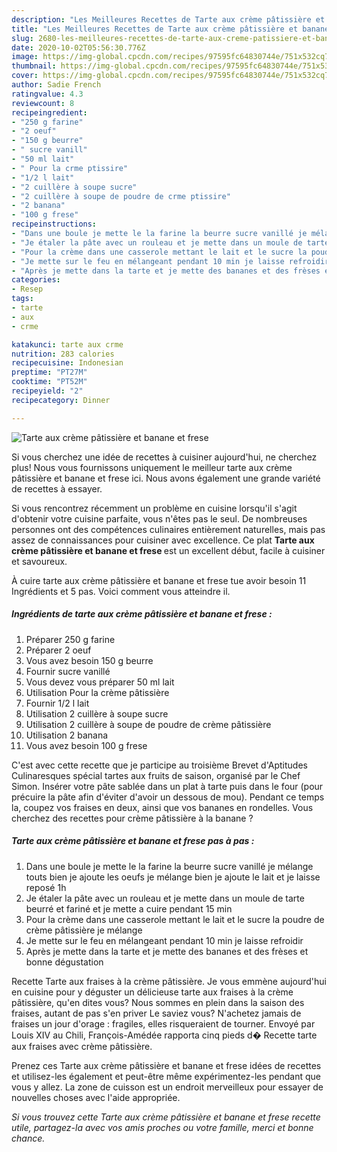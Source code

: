 ```yaml
---
description: "Les Meilleures Recettes de Tarte aux crème pâtissière et banane et frese"
title: "Les Meilleures Recettes de Tarte aux crème pâtissière et banane et frese"
slug: 2680-les-meilleures-recettes-de-tarte-aux-creme-patissiere-et-banane-et-frese
date: 2020-10-02T05:56:30.776Z
image: https://img-global.cpcdn.com/recipes/97595fc64830744e/751x532cq70/tarte-aux-creme-patissiere-et-banane-et-frese-photo-principale-de-la-recette.jpg
thumbnail: https://img-global.cpcdn.com/recipes/97595fc64830744e/751x532cq70/tarte-aux-creme-patissiere-et-banane-et-frese-photo-principale-de-la-recette.jpg
cover: https://img-global.cpcdn.com/recipes/97595fc64830744e/751x532cq70/tarte-aux-creme-patissiere-et-banane-et-frese-photo-principale-de-la-recette.jpg
author: Sadie French
ratingvalue: 4.3
reviewcount: 8
recipeingredient:
- "250 g farine"
- "2 oeuf"
- "150 g beurre"
- " sucre vanill"
- "50 ml lait"
- " Pour la crme ptissire"
- "1/2 l lait"
- "2 cuillère à soupe sucre"
- "2 cuillère à soupe de poudre de crme ptissire"
- "2 banana"
- "100 g frese"
recipeinstructions:
- "Dans une boule je mette le la farine la beurre sucre vanillé je mélange touts bien je ajoute les oeufs je mélange bien je ajoute le lait et je laisse reposé 1h"
- "Je étaler la pâte avec un rouleau et je mette dans un moule de tarte beurré et fariné et je mette a cuire pendant 15 min"
- "Pour la crème dans une casserole mettant le lait et le sucre la poudre de crème pâtissière je mélange"
- "Je mette sur le feu en mélangeant pendant 10 min je laisse refroidir"
- "Après je mette dans la tarte et je mette des bananes et des frèses et bonne dégustation"
categories:
- Resep
tags:
- tarte
- aux
- crme

katakunci: tarte aux crme 
nutrition: 283 calories
recipecuisine: Indonesian
preptime: "PT27M"
cooktime: "PT52M"
recipeyield: "2"
recipecategory: Dinner

---
```



![Tarte aux crème pâtissière et banane et frese](https://img-global.cpcdn.com/recipes/97595fc64830744e/751x532cq70/tarte-aux-creme-patissiere-et-banane-et-frese-photo-principale-de-la-recette.jpg)

Si vous cherchez une idée de recettes à cuisiner aujourd'hui, ne cherchez plus! Nous vous fournissons uniquement le meilleur tarte aux crème pâtissière et banane et frese ici. Nous avons également une grande variété de recettes à essayer.

Si vous rencontrez récemment un problème en cuisine lorsqu'il s'agit d'obtenir votre cuisine parfaite, vous n'êtes pas le seul. De nombreuses personnes ont des compétences culinaires entièrement naturelles, mais pas assez de connaissances pour cuisiner avec excellence. Ce plat <strong> Tarte aux crème pâtissière et banane et frese </strong> est un excellent début, facile à cuisiner et savoureux.

<!--inarticleads1-->

À cuire tarte aux crème pâtissière et banane et frese tue avoir besoin 11 Ingrédients et 5 pas. Voici comment vous atteindre il.

##### Ingrédients de tarte aux crème pâtissière et banane et frese :

1. Préparer 250 g farine
1. Préparer 2 oeuf
1. Vous avez besoin 150 g beurre
1. Fournir  sucre vanillé
1. Vous devez vous préparer 50 ml lait
1. Utilisation  Pour la crème pâtissière
1. Fournir 1/2 l lait
1. Utilisation 2 cuillère à soupe sucre
1. Utilisation 2 cuillère à soupe de poudre de crème pâtissière
1. Utilisation 2 banana
1. Vous avez besoin 100 g frese


C&#39;est avec cette recette que je participe au troisième Brevet d&#39;Aptitudes Culinaresques spécial tartes aux fruits de saison, organisé par le Chef Simon. Insérer votre pâte sablée dans un plat à tarte puis dans le four (pour précuire la pâte afin d&#39;éviter d&#39;avoir un dessous de mou). Pendant ce temps la, coupez vos fraises en deux, ainsi que vos bananes en rondelles. Vous cherchez des recettes pour crème pâtissière à la banane ? 

<!--inarticleads2-->

##### Tarte aux crème pâtissière et banane et frese pas à pas :

1. Dans une boule je mette le la farine la beurre sucre vanillé je mélange touts bien je ajoute les oeufs je mélange bien je ajoute le lait et je laisse reposé 1h
1. Je étaler la pâte avec un rouleau et je mette dans un moule de tarte beurré et fariné et je mette a cuire pendant 15 min
1. Pour la crème dans une casserole mettant le lait et le sucre la poudre de crème pâtissière je mélange
1. Je mette sur le feu en mélangeant pendant 10 min je laisse refroidir
1. Après je mette dans la tarte et je mette des bananes et des frèses et bonne dégustation


Recette Tarte aux fraises à la crème pâtissière. Je vous emmène aujourd&#39;hui en cuisine pour y déguster un délicieuse tarte aux fraises à la crème pâtissière, qu&#39;en dites vous? Nous sommes en plein dans la saison des fraises, autant de pas s&#39;en priver Le saviez vous? N&#39;achetez jamais de fraises un jour d&#39;orage : fragiles, elles risqueraient de tourner. Envoyé par Louis XIV au Chili, François-Amédée rapporta cinq pieds d� Recette tarte aux fraises avec crème pâtissière. 

<!--inarticleads1-->

<p>
Prenez ces Tarte aux crème pâtissière et banane et frese idées de recettes et utilisez-les également et peut-être même expérimentez-les pendant que vous y allez. La zone de cuisson est un endroit merveilleux pour essayer de nouvelles choses avec l'aide appropriée.
</p>

<p>
<i>Si vous trouvez cette Tarte aux crème pâtissière et banane et frese recette utile, partagez-la avec vos amis proches ou votre famille, merci et bonne chance.</i>
</p>
